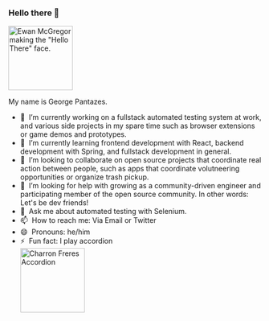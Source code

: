 ### <span>Hello there 👋

<img height="128" alt="Ewan McGregor making the &quot;Hello There&quot; face." src="https://i.kym-cdn.com/entries/icons/original/000/029/079/hellothere.jpg">

My name is George Pantazes.

- 🔭&nbsp;&nbsp;I’m currently working on a fullstack automated testing system at work, and various side projects in my spare time such as browser extensions or game demos and prototypes.
- 🌱&nbsp;&nbsp;I’m currently learning frontend development with React, backend development with Spring, and fullstack development in general.
- 👯&nbsp;&nbsp;I’m looking to collaborate on open source projects that coordinate real action between people, such as apps that coordinate volutneering opportunities or organize trash pickup.
- 🤔&nbsp;&nbsp;I’m looking for help with growing as a community-driven engineer and participating member of the open source community. In other words: Let's be dev friends!
- 💬&nbsp;&nbsp;Ask me about automated testing with Selenium.
- 📫&nbsp;&nbsp;How to reach me: Via Email or Twitter
- 😄&nbsp;&nbsp;Pronouns: he/him
- ⚡&nbsp;&nbsp;Fun fact: I play accordion <br><a title="Uberprutser, CC BY-SA 3.0 &lt;https://creativecommons.org/licenses/by-sa/3.0&gt;, via Wikimedia Commons" href="https://commons.wikimedia.org/wiki/File:Charron_Freres_Accordion.jpg"><img style="vertical-align:middle" width="128" alt="Charron Freres Accordion" src="https://upload.wikimedia.org/wikipedia/commons/thumb/3/37/Charron_Freres_Accordion.jpg/128px-Charron_Freres_Accordion.jpg"></a>
